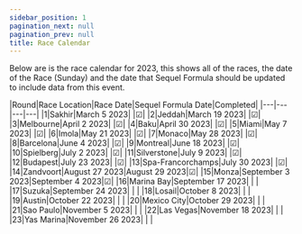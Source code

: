 ```yaml
---
sidebar_position: 1
pagination_next: null
pagination_prev: null
title: Race Calendar
---
```


Below are is the race calendar for 2023, this shows all of the races, the date of the Race (Sunday) and the date that Sequel Formula should be updated to include data from this event.

|Round|Race Location|Race Date|Sequel Formula Date|Completed|
|---|---|---|---|
|1|Sakhir|March 5 2023|   |☑|
|2|Jeddah|March 19 2023|   |☑|
|3|Melbourne|April 2 2023|   |☑|
|4|Baku|April 30 2023|   |☑|
|5|Miami|May 7 2023|   |☑|
|6|Imola|May 21 2023|   |☑|
|7|Monaco|May 28 2023|   |☑|
|8|Barcelona|June 4 2023|   |☑|
|9|Montreal|June 18 2023|   |☑|
|10|Spielberg|July 2 2023|   |☑|
|11|Silverstone|July 9 2023|   |☑|
|12|Budapest|July 23 2023|   |☑|
|13|Spa-Francorchamps|July 30 2023|   |☑|
|14|Zandvoort|August 27 2023|August 29 2023|☑|
|15|Monza|September 3 2023|September 4 2023|☑|
|16|Marina Bay|September 17 2023|   |   |
|17|Suzuka|September 24 2023|   |   |
|18|Losail|October 8 2023|   |   |
|19|Austin|October 22 2023|   |   |
|20|Mexico City|October 29 2023|   |   |
|21|Sao Paulo|November 5 2023|   |   |
|22|Las Vegas|November 18 2023|   |   |
|23|Yas Marina|November 26 2023|   |   |